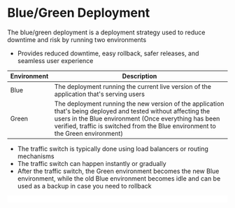 # Blue/Green Deployment

The blue/green deployment is a deployment strategy used to reduce downtime and risk by running two environments

* Provides reduced downtime, easy rollback, safer releases, and seamless user experience

| Environment | Description |
| --- | --- |
| Blue | The deployment running the current live version of the application that's serving users |
| Green | The deployment running the new version of the application that's being deployed and tested without affecting the users in the Blue environment (Once everything has been verified, traffic is switched from the Blue environment to the Green environment) |

* The traffic switch is typically done using load balancers or routing mechanisms
* The traffic switch can happen instantly or gradually
* After the traffic switch, the Green environment becomes the new Blue environment, while the old Blue environment becomes idle and can be used as a backup in case you need to rollback 

![](https://github.com/JonmarCorpuz/LetsLearn/blob/main/Assets/Whitespace.png)

